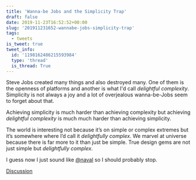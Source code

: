 ```yaml
---
title: 'Wanna-be Jobs and the Simplicity Trap'
draft: false
date: 2019-11-23T16:52:52+00:00
slug: '201911231652-wannabe-jobs-simplicity-trap'
tags:
  - tweets
is_tweet: true
tweet_info:
  id: '1198162486215593984'
  type: 'thread'
  is_thread: True
---
```




Steve Jobs created many things and also destroyed many. One of them is the openness of platforms and another is what I'd call *delightful complexity*. Simplicity is not always a joy and a lot of overjealous wanna-be-Jobs seem to forget about that.

Achieving simplicity is much harder than achieving complexity but achieving *delightful complexity* is much much harder than achieving simplicity.

The world is interesting not because it’s on simple or complex extremes but it’s somewhere where I’d call it *delightfully complex*. We marvel at universe because there is far more to it than just be simple. True design gems are not just simple but *delightfully complex*.

I guess now I just sound like [@naval](https://x.com/naval) so I should probably stop.

[Discussion](https://x.com/sytelus/status/1198162486215593984)
